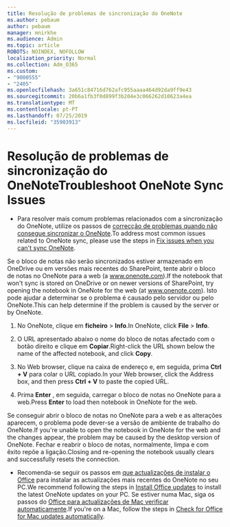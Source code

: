 ```yaml
---
title: Resolução de problemas de sincronização do OneNote
ms.author: pebaum
author: pebaum
manager: mnirkhe
ms.audience: Admin
ms.topic: article
ROBOTS: NOINDEX, NOFOLLOW
localization_priority: Normal
ms.collection: Adm_O365
ms.custom:
- "9000555"
- "2405"
ms.openlocfilehash: 3a651c84716d762afc955aaaa464d92da9ff9e43
ms.sourcegitcommit: 20b6a1fb3f0d899f3b204e3c066262d10623a4ea
ms.translationtype: MT
ms.contentlocale: pt-PT
ms.lasthandoff: 07/25/2019
ms.locfileid: "35903913"
---
```

# <a name="troubleshoot-onenote-sync-issues"></a><span data-ttu-id="50be4-102">Resolução de problemas de sincronização do OneNote</span><span class="sxs-lookup"><span data-stu-id="50be4-102">Troubleshoot OneNote Sync Issues</span></span>

* <span data-ttu-id="50be4-103">Para resolver mais comum problemas relacionados com a sincronização do OneNote, utilize os passos de [correcção de problemas quando não consegue sincronizar o OneNote](https://support.office.com/article/Fix-issues-when-you-can-t-sync-OneNote-299495ef-66d1-448f-90c1-b785a6968d45).</span><span class="sxs-lookup"><span data-stu-id="50be4-103">To address most common issues related to OneNote sync, please use the steps in [Fix issues when you can't sync OneNote](https://support.office.com/article/Fix-issues-when-you-can-t-sync-OneNote-299495ef-66d1-448f-90c1-b785a6968d45).</span></span>

<span data-ttu-id="50be4-104">Se o bloco de notas não serão sincronizados estiver armazenado em OneDrive ou em versões mais recentes do SharePoint, tente abrir o bloco de notas no OneNote para a web (a www.onenote.com).</span><span class="sxs-lookup"><span data-stu-id="50be4-104">If the notebook that won't sync is stored on OneDrive or on newer versions of SharePoint, try opening the notebook in OneNote for the web (at www.onenote.com).</span></span> <span data-ttu-id="50be4-105">Isto pode ajudar a determinar se o problema é causado pelo servidor ou pelo OneNote.</span><span class="sxs-lookup"><span data-stu-id="50be4-105">This can help determine if the problem is caused by the server or by OneNote.</span></span>

1. <span data-ttu-id="50be4-106">No OneNote, clique em **ficheiro** > **Info**.</span><span class="sxs-lookup"><span data-stu-id="50be4-106">In OneNote, click **File** > **Info**.</span></span>

2. <span data-ttu-id="50be4-107">O URL apresentado abaixo o nome do bloco de notas afectado com o botão direito e clique em **Copiar**.</span><span class="sxs-lookup"><span data-stu-id="50be4-107">Right-click the URL shown below the name of the affected notebook, and click **Copy**.</span></span>

3. <span data-ttu-id="50be4-108">No Web browser, clique na caixa de endereço e, em seguida, prima **Ctrl + V** para colar o URL copiado.</span><span class="sxs-lookup"><span data-stu-id="50be4-108">In your Web browser, click the Address box, and then press **Ctrl + V** to paste the copied URL.</span></span>

4. <span data-ttu-id="50be4-109">Prima **Enter** , em seguida, carregar o bloco de notas no OneNote para a web.</span><span class="sxs-lookup"><span data-stu-id="50be4-109">Press **Enter** to load then notebook in OneNote for the web.</span></span>

<span data-ttu-id="50be4-110">Se conseguir abrir o bloco de notas no OneNote para a web e as alterações aparecem, o problema pode dever-se a versão de ambiente de trabalho do OneNote.</span><span class="sxs-lookup"><span data-stu-id="50be4-110">If you're unable to open the notebook in OneNote for the web and the changes appear, the problem may be caused by the desktop version of OneNote.</span></span> <span data-ttu-id="50be4-111">Fechar e reabrir o bloco de notas, normalmente, limpa e com êxito repõe a ligação.</span><span class="sxs-lookup"><span data-stu-id="50be4-111">Closing and re-opening the notebook usually clears and successfully resets the connection.</span></span>

* <span data-ttu-id="50be4-112">Recomenda-se seguir os passos em [que actualizações de instalar o Office](https://support.office.com/article/Install-Office-updates-2ab296f3-7f03-43a2-8e50-46de917611c5) para instalar as actualizações mais recentes do OneNote no seu PC.</span><span class="sxs-lookup"><span data-stu-id="50be4-112">We recommend following the steps in [Install Office updates](https://support.office.com/article/Install-Office-updates-2ab296f3-7f03-43a2-8e50-46de917611c5) to install the latest OneNote updates on your PC.</span></span> <span data-ttu-id="50be4-113">Se estiver numa Mac, siga os passos do [Office para actualizações de Mac verificar automaticamente](https://support.office.com/article/update-office-for-mac-automatically-bfd1e497-c24d-4754-92ab-910a4074d7c1).</span><span class="sxs-lookup"><span data-stu-id="50be4-113">If you're on a Mac, follow the steps in [Check for Office for Mac updates automatically](https://support.office.com/article/update-office-for-mac-automatically-bfd1e497-c24d-4754-92ab-910a4074d7c1).</span></span>